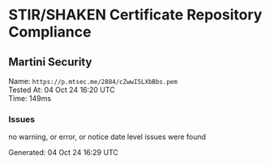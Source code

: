 # STIR/SHAKEN Certificate Repository Compliance

## Martini Security

Name: `https://p.mtsec.me/2884/cZwwI5LXbBbs.pem`\
Tested At: 04 Oct 24 16:20 UTC\
Time: 149ms

### Issues

no warning, or error, or notice date level issues were found

Generated: 04 Oct 24 16:29 UTC